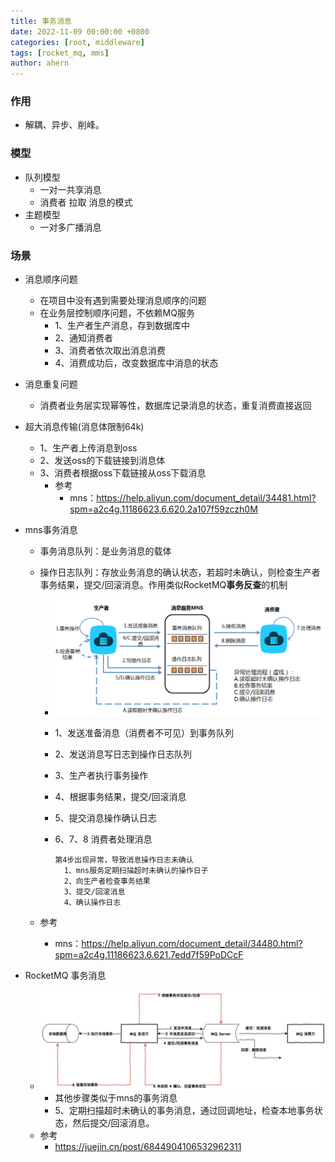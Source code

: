 ```yaml
---
title: 事务消息
date: 2022-11-09 00:00:00 +0800
categories: [root, middleware]
tags: [rocket_mq, mms]
author: ahern
---
```


### 作用

- 解耦、异步、削峰。

### 模型

- 队列模型
  - 一对一共享消息
  - 消费者 拉取 消息的模式
- 主题模型
  - 一对多广播消息

### 场景

- 消息顺序问题
  - 在项目中没有遇到需要处理消息顺序的问题
  - 在业务层控制顺序问题，不依赖MQ服务
    - 1、生产者生产消息，存到数据库中
    - 2、通知消费者
    - 3、消费者依次取出消息消费
    - 4、消费成功后，改变数据库中消息的状态
- 消息重复问题
  - 消费者业务层实现幂等性，数据库记录消息的状态，重复消费直接返回

- 超大消息传输(消息体限制64k)

  - 1、生产者上传消息到oss
  - 2、发送oss的下载链接到消息体
  - 3、消费者根据oss下载链接从oss下载消息
    - 参考
      - mns：https://help.aliyun.com/document_detail/34481.html?spm=a2c4g.11186623.6.620.2a107f59zczh0M

- mns事务消息

  - 事务消息队列：是业务消息的载体

  - 操作日志队列：存放业务消息的确认状态，若超时未确认，则检查生产者事务结果，提交/回滚消息。作用类似RocketMQ**事务反查**的机制

    - ![mns事务消息](https://raw.githubusercontent.com/li-zeyuan/access/master/img/20210202103059.png)
    
    - 1、发送准备消息（消费者不可见）到事务队列
    
    - 2、发送消息写日志到操作日志队列
    
    - 3、生产者执行事务操作
    
    - 4、根据事务结果，提交/回滚消息
    
    - 5、提交消息操作确认日志
    
    - 6、7、8 消费者处理消息
    
      ```
      第4步出现异常，导致消息操作日志未确认
      	1、mns服务定期扫描超时未确认的操作日子
      	2、向生产者检查事务结果
      	3、提交/回滚消息
      	4、确认操作日志
      ```
  
  - 参考
    - mns：https://help.aliyun.com/document_detail/34480.html?spm=a2c4g.11186623.6.621.7edd7f59PoDCcF
  
- RocketMQ 事务消息

  - ![](https://raw.githubusercontent.com/li-zeyuan/access/master/img/20210202110145.png)
    - 其他步骤类似于mns的事务消息
    - 5、定期扫描超时未确认的事务消息，通过回调地址，检查本地事务状态，然后提交/回滚消息。
  - 参考
    - https://juejin.cn/post/6844904106532962311
